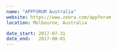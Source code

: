 ```yaml
---
name: "APPFORUM Australia"
website: https://www.zebra.com/appforum
location: Melbourne, Australia

date_start: 2017-07-31
date_end:   2017-08-01
---
```

